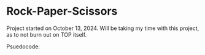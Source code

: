 # Rock-Paper-Scissors
Project started on October 13, 2024. 
Will be taking my time with this project, as to not burn out on TOP itself.

Psuedocode:

